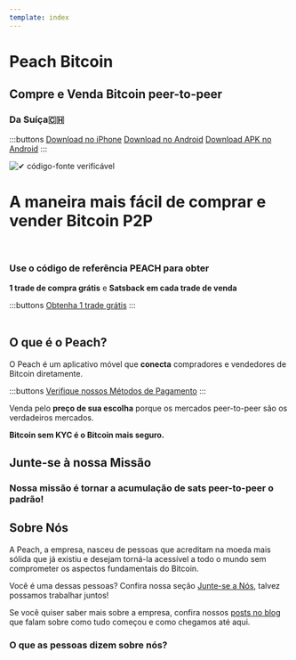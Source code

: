 ```yaml
---
template: index
---
```

<!--[teaser]-->
# Peach Bitcoin
## Compre e Venda Bitcoin <span>peer-to-peer</span>
### Da Suíça🇨🇭

<div class="inner-wrap">

:::buttons
[Download no iPhone]($iosUrl$)
[Download no Android]($androidUrl$)
[Download APK no Android](/apk/)
:::

![✔ código-fonte verificável](/img/phones.png)
</div>

<!--[top]-->
# A maneira mais fácil de comprar e vender Bitcoin P2P
<br>

### Use o código de referência PEACH para obter

**1 trade de compra grátis** e **Satsback em cada trade de venda**

:::buttons
[Obtenha 1 trade grátis](https://peachbitcoin.com/referral/?code=PEACH)
:::
<br><br>
## O que é o Peach?

O Peach é um aplicativo móvel que **conecta** compradores e vendedores de Bitcoin diretamente.

:::buttons
[Verifique nossos Métodos de Pagamento](/how-it-works/#available-payment-methods)
:::

Venda pelo **preço de sua escolha** porque os mercados peer-to-peer são os verdadeiros mercados.

**Bitcoin sem KYC é o Bitcoin mais seguro.**

<!--[mission]-->
## Junte-se à nossa Missão

### Nossa missão é tornar a acumulação de sats peer-to-peer o padrão!

<!--[about]-->
## Sobre Nós

A Peach, a empresa, nasceu de pessoas que acreditam na moeda mais sólida que já existiu e desejam torná-la acessível a todo o mundo sem comprometer os aspectos fundamentais do Bitcoin.

Você é uma dessas pessoas? Confira nossa seção [Junte-se a Nós](/join-us/), talvez possamos trabalhar juntos!

Se você quiser saber mais sobre a empresa, confira nossos [posts no blog](/blog/) que falam sobre como tudo começou e como chegamos até aqui.

### O que as pessoas dizem sobre nós?
<br>
<div id="ap-widget-container" class="ap-widget-container" prod_code="peach" show ="top" bg_color="#FFFFFF" review_bg_color = "#FFFFFF" text_color = "#000000"></div>
